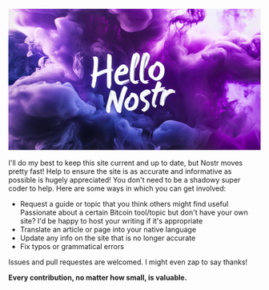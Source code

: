 ![Hello Nostr](/images/hellonostr.png)

I'll do my best to keep this site current and up to date, but Nostr moves pretty fast! Help to ensure the site is as accurate and informative as possible is hugely appreciated! You don't need to be a shadowy super coder to help. Here are some ways in which you can get involved:

- Request a guide or topic that you think others might find useful
Passionate about a certain Bitcoin tool/topic but don't have your own site? I'd be happy to host your writing if it's appropriate
- Translate an article or page into your native language
- Update any info on the site that is no longer accurate
- Fix typos or grammatical errors

Issues and pull requestes are welcomed. I might even zap to say thanks!

**Every contribution, no matter how small, is valuable.**